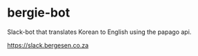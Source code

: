 # bergie-bot

Slack-bot that translates Korean to English using the papago api.

https://slack.bergesen.co.za
